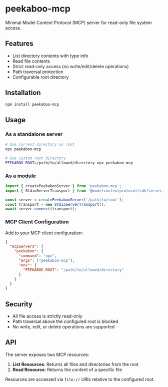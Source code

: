 # peekaboo-mcp

Minimal Model Context Protocol (MCP) server for read-only file system access.

## Features

- List directory contents with type info
- Read file contents
- Strict read-only access (no write/edit/delete operations)
- Path traversal protection
- Configurable root directory

## Installation

```bash
npm install peekaboo-mcp
```

## Usage

### As a standalone server

```bash
# Use current directory as root
npx peekaboo-mcp

# Use custom root directory
PEEKABOO_ROOT=/path/to/allowed/directory npx peekaboo-mcp
```

### As a module

```typescript
import { createPeekabooServer } from 'peekaboo-mcp';
import { StdioServerTransport } from '@modelcontextprotocol/sdk/server/stdio.js';

const server = createPeekabooServer('/path/to/root');
const transport = new StdioServerTransport();
await server.connect(transport);
```

### MCP Client Configuration

Add to your MCP client configuration:

```json
{
  "mcpServers": {
    "peekaboo": {
      "command": "npx",
      "args": ["peekaboo-mcp"],
      "env": {
        "PEEKABOO_ROOT": "/path/to/allowed/directory"
      }
    }
  }
}
```

## Security

- All file access is strictly read-only
- Path traversal above the configured root is blocked
- No write, edit, or delete operations are supported

## API

The server exposes two MCP resources:

1. **List Resources**: Returns all files and directories from the root
2. **Read Resource**: Returns the content of a specific file

Resources are accessed via `file://` URIs relative to the configured root.